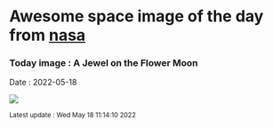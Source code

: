 
# Awesome space image of the day from [nasa](https://api.nasa.gov/)

### Today image : A Jewel on the Flower Moon

Date : 2022-05-18


![](https://apod.nasa.gov/apod/image/2205/DiamondMoonWSMALL1024.jpg)

<small>Latest update : Wed May 18 11:14:10 2022</small>



